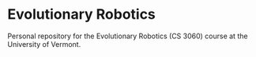 # Evolutionary Robotics
Personal repository for the Evolutionary Robotics (CS 3060) course at the University of Vermont.

